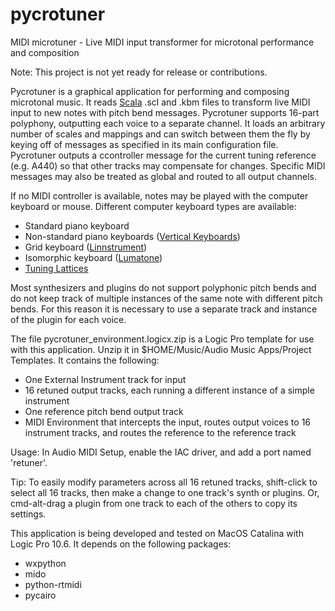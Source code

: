 # pycrotuner
MIDI microtuner - Live MIDI input transformer for microtonal performance and composition

Note: This project is not yet ready for release or contributions.

Pycrotuner is a graphical application for performing and composing microtonal music. It
reads [Scala](http://huygens-fokker.org/scala) .scl and .kbm files to
transform live MIDI input to new notes with pitch bend messages. Pycrotuner supports 16-part polyphony,
outputting each voice to a separate channel.  It loads an arbitrary
number of scales and mappings and can switch between them the fly by keying
off of messages as specified in its main configuration file. Pycrotuner outputs
a ccontroller message for the current tuning reference (e.g. A440) so that other tracks may
compensate for changes. Specific MIDI 
messages may also be treated as global and routed to all output channels. 

If no MIDI controller is available, notes may be played with the computer keyboard or mouse. Different
computer keyboard types are available:
* Standard piano keyboard
* Non-standard piano keyboards \([Vertical Keyboards](https://web.archive.org/web/20200930185217/http://www.verticalkeyboards.com/keyboardoptions/microtonalkeyboards/index.html)\)
* Grid keyboard \([Linnstrument](https://www.rogerlinndesign.com/linnstrument)\)
* Isomorphic keyboard \([Lumatone](https://www.lumatone.io/)\)
* [Tuning Lattices](https://en.wikipedia.org/wiki/Lattice_(music))

Most synthesizers and plugins do not support polyphonic pitch bends and do not
keep track of multiple instances of the same note with different pitch bends.
For this reason it is necessary to use a separate track and instance of the plugin
for each voice. 

The file pycrotuner_environment.logicx.zip is a Logic Pro template for use with this application.
Unzip it in $HOME/Music/Audio Music Apps/Project Templates. It contains the following:
* One External Instrument track for input
* 16 retuned output tracks, each running a different instance of a simple instrument
* One reference pitch bend output track
* MIDI Environment that intercepts the input, routes output voices to 16 instrument tracks, and routes the reference to the reference track

Usage: In Audio MIDI Setup, enable the IAC driver, and add a port named 'retuner'. 

Tip: To easily modify parameters across all 16 retuned tracks, shift-click to select all 16 tracks, then make a change to one track's synth or plugins. Or, cmd-alt-drag a plugin from one track to each of the others to copy its settings.

This application is being developed and tested on MacOS Catalina with Logic Pro 10.6. It
depends on the following packages:
* wxpython
* mido
* python-rtmidi
* pycairo


